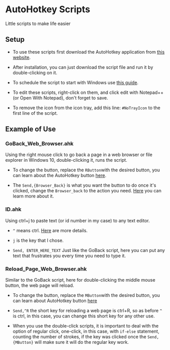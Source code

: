 # AutoHotkey Scripts

Little scripts to make life easier



## Setup

* To use these scripts first download the AutoHotkey application from [this website](https://www.autohotkey.com/).

* After installation, you can just download the script file and run it by double-clicking on it.

* To schedule the script to start with Windows use [this guide](https://www.maketecheasier.com/schedule-autohotkey-startup-windows/).
* To edit these scripts, right-click on them, and click edit with Notepad++ (or Open With Notepad), don't forget to save.

* To remove the icon from the icon tray, add this line: ``` #NoTrayIcon ``` to the first line of the script.



## Example of Use

### GoBack_Web_Browser.ahk

Using the right mouse click to go back a page in a web browser or file explorer in Windows 10, double-clicking it, runs the script.

* To change the button, replace the ```RButton```with the desired button, you can learn about the AutoHotkey button [here](https://www.autohotkey.com/docs/KeyList.htm).

* The ```Send,{Browser_Back}``` is what you want the button to do once it's clicked, change the ```Browser_back``` to the action you need. [Here](https://www.autohotkey.com/docs/commands/Send.htm) you can learn more about it.



### ID.ahk

Using ctrl+j to paste text (or id number in my case) to any text editor. 

* ```^``` means ctrl. [Here](https://www.autohotkey.com/docs/commands/Send.htm) are more details.

* ```j``` is the key that I chose.

* ```Send, ENTER_HERE_TEXT``` Just like the GoBack script, here you can put any text that frustrates you every time you need to type it.



### Reload_Page_Web_Browser.ahk

Similar to the GoBack script, here for double-clicking the middle mouse button, the web page will reload.

* To change the button, replace the ```MButton```with the desired button, you can learn about AutoHotkey button [here](https://www.autohotkey.com/docs/KeyList.htm)

* ```Send,^R``` the short key for reloading a web page is ctrl+R, so as before ```^``` is ctrl, in this case, you can change this short key for any other use. 

* When you use the double-click scripts, it is important to deal with the option of regular click, one-click, in this case, with ```if-else``` statement, counting the number of strokes, if the key was clicked once the ```Send,{MButton}``` will make sure it will do the regular key work.
